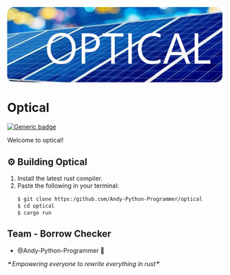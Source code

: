 <img src="misc/banner.png" width="500px">

# Optical
[![Generic badge](https://img.shields.io/badge/CodeJam-Timathon-orange.svg)](https://twtcodejam.net/) 

Welcome to optical!

## ⚙️ Building Optical
1. Install the latest rust compiler.
2. Paste the following in your terminal:
    ```shell
    $ git clone https:/github.com/Andy-Python-Programmer/optical
    $ cd optical
    $ cargo run
    ```

## Team - Borrow Checker
- @Andy-Python-Programmer 🦀

*❝ Empowering everyone to rewrite everything in rust❞*